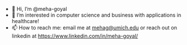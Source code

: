 - 👋  Hi, I’m @meha-goyal
- 👀  I’m interested in computer science and business with applications in healthcare!
- 📫  How to reach me: email me at mehag@umich.edu or reach out on linkedin at https://www.linkedin.com/in/meha-goyal/
